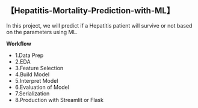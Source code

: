 ## 【**Hepatitis-Mortality-Prediction-with-ML**】

In this project, we will predict if a Hepatitis patient will survive or not based on the parameters using ML.

**Workflow** <br />

+ 1.Data Prep <br />
+ 2.EDA <br />
+ 3.Feature Selection <br />
+ 4.Build Model <br />
+ 5.Interpret Model <br />
+ 6.Evaluation of Model <br />
+ 7.Serialization <br />
+ 8.Production with Streamlit or Flask <br />
